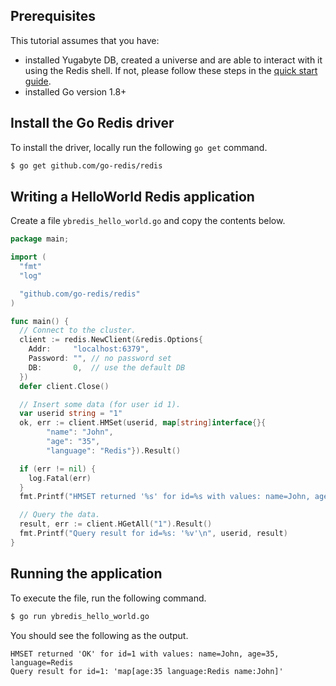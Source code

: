 ## Prerequisites

This tutorial assumes that you have:

- installed Yugabyte DB, created a universe and are able to interact with it using the Redis shell. If not, please follow these steps in the [quick start guide](../../../quick-start/test-redis/).
- installed Go version 1.8+

## Install the Go Redis driver

To install the driver, locally run the following `go get` command.

```sh
$ go get github.com/go-redis/redis
```

## Writing a HelloWorld Redis application

Create a file `ybredis_hello_world.go` and copy the contents below.

```go
package main;

import (
  "fmt"
  "log"

  "github.com/go-redis/redis"
)

func main() {
  // Connect to the cluster.
  client := redis.NewClient(&redis.Options{
    Addr:     "localhost:6379",
    Password: "", // no password set
    DB:       0,  // use the default DB
  })
  defer client.Close()

  // Insert some data (for user id 1).
  var userid string = "1"
  ok, err := client.HMSet(userid, map[string]interface{}{
        "name": "John",
        "age": "35",
        "language": "Redis"}).Result()

  if (err != nil) {
    log.Fatal(err)
  }
  fmt.Printf("HMSET returned '%s' for id=%s with values: name=John, age=35, language=Redis\n", ok, userid)

  // Query the data.
  result, err := client.HGetAll("1").Result()
  fmt.Printf("Query result for id=%s: '%v'\n", userid, result)
}
```

## Running the application

To execute the file, run the following command.

```sh
$ go run ybredis_hello_world.go
```

You should see the following as the output.

```
HMSET returned 'OK' for id=1 with values: name=John, age=35, language=Redis
Query result for id=1: 'map[age:35 language:Redis name:John]'
```
